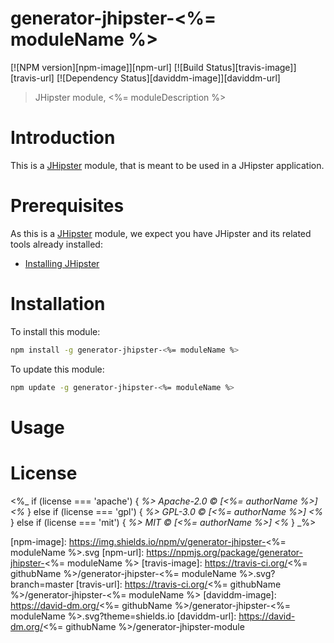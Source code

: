 # generator-jhipster-<%= moduleName %>
[![NPM version][npm-image]][npm-url] [![Build Status][travis-image]][travis-url] [![Dependency Status][daviddm-image]][daviddm-url]
> JHipster module, <%= moduleDescription %>

# Introduction

This is a [JHipster](http://jhipster.github.io/) module, that is meant to be used in a JHipster application.

# Prerequisites

As this is a [JHipster](http://jhipster.github.io/) module, we expect you have JHipster and its related tools already installed:

- [Installing JHipster](https://jhipster.github.io/installation.html)

# Installation

To install this module:

```bash
npm install -g generator-jhipster-<%= moduleName %>
```

To update this module:
```bash
npm update -g generator-jhipster-<%= moduleName %>
```

# Usage

# License

<%_ if (license === 'apache') { _%>
Apache-2.0 © [<%= authorName %>]
<%_ } else if (license === 'gpl') { _%>
GPL-3.0 © [<%= authorName %>]
<%_ } else if (license === 'mit') { _%>
MIT © [<%= authorName %>]
<%_ } _%>


[npm-image]: https://img.shields.io/npm/v/generator-jhipster-<%= moduleName %>.svg
[npm-url]: https://npmjs.org/package/generator-jhipster-<%= moduleName %>
[travis-image]: https://travis-ci.org/<%= githubName %>/generator-jhipster-<%= moduleName %>.svg?branch=master
[travis-url]: https://travis-ci.org/<%= githubName %>/generator-jhipster-<%= moduleName %>
[daviddm-image]: https://david-dm.org/<%= githubName %>/generator-jhipster-<%= moduleName %>.svg?theme=shields.io
[daviddm-url]: https://david-dm.org/<%= githubName %>/generator-jhipster-module
